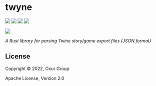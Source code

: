 # twyne

[![][build-badge]][build]
[![][crate-badge]][crate]
[![][tag-badge]][tag]
[![][docs-badge]][docs]

[![][logo]][logo-large]

*A Rust library for parsing Twine story/game export files (JSON format)*

## License

Copyright © 2022, Oxur Group

Apache License, Version 2.0

[//]: ---Named-Links---

[logo]: resources/images/logo-v1-small.jpg
[logo-large]: resources/images/logo-v1.jpg
[build]: https://github.com/oxur/twyne/actions/workflows/cicd.yml
[build-badge]: https://github.com/oxur/twyne/actions/workflows/cicd.yml/badge.svg
[crate]: https://crates.io/crates/twyne
[crate-badge]: https://img.shields.io/crates/v/twyne.svg
[docs]: https://docs.rs/twyne/
[docs-badge]: https://img.shields.io/badge/rust-documentation-blue.svg
[tag-badge]: https://img.shields.io/github/tag/oxur/twyne.svg
[tag]: https://github.com/oxur/twyne/tags
